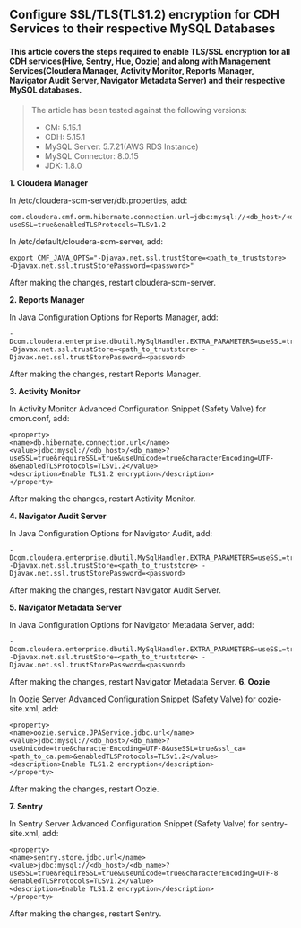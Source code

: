 ## Configure SSL/TLS(TLS1.2) encryption for CDH Services to their respective MySQL Databases

#### This article covers the steps required to enable TLS/SSL encryption for all CDH services(Hive, Sentry, Hue, Oozie) and along with Management Services(Cloudera Manager, Activity Monitor, Reports Manager, Navigator Audit Server, Navigator Metadata Server) and their respective MySQL databases. 


> The article has been tested against the following versions:
> * CM: 5.15.1
> * CDH: 5.15.1
> * MySQL Server: 5.7.21(AWS RDS Instance)
> * MySQL Connector: 8.0.15
> * JDK: 1.8.0

**1. Cloudera Manager**

In /etc/cloudera-scm-server/db.properties, add:
```
com.cloudera.cmf.orm.hibernate.connection.url=jdbc:mysql://<db_host>/<db_name>?useSSL=true&enabledTLSProtocols=TLSv1.2
```
In /etc/default/cloudera-scm-server, add: 
```
export CMF_JAVA_OPTS="-Djavax.net.ssl.trustStore=<path_to_truststore> -Djavax.net.ssl.trustStorePassword=<password>"
```
After making the changes, restart cloudera-scm-server.

**2. Reports Manager**

In Java Configuration Options for Reports Manager, add:
```
-Dcom.cloudera.enterprise.dbutil.MySqlHandler.EXTRA_PARAMETERS=useSSL=true&requireSSL&enabledTLSProtocols=TLSv1.2
-Djavax.net.ssl.trustStore=<path_to_truststore> -Djavax.net.ssl.trustStorePassword=<password>
```
After making the changes, restart Reports Manager.

**3. Activity Monitor**

In Activity Monitor Advanced Configuration Snippet (Safety Valve) for cmon.conf, add: 
```
<property> 
<name>db.hibernate.connection.url</name> 
<value>jdbc:mysql://<db_host>/<db_name>?useSSL=true&requireSSL=true&useUnicode=true&characterEncoding=UTF-8&enabledTLSProtocols=TLSv1.2</value>
<description>Enable TLS1.2 encryption</description>
</property>
```

After making the changes, restart Activity Monitor.

**4. Navigator Audit Server**

In Java Configuration Options for Navigator Audit, add:
```
-Dcom.cloudera.enterprise.dbutil.MySqlHandler.EXTRA_PARAMETERS=useSSL=true&requireSSL&enabledTLSProtocols=TLSv1.2
-Djavax.net.ssl.trustStore=<path_to_truststore> -Djavax.net.ssl.trustStorePassword=<password>
```

After making the changes, restart Navigator Audit Server. 

**5. Navigator Metadata Server**

In Java Configuration Options for Navigator Metadata Server, add:
```
-Dcom.cloudera.enterprise.dbutil.MySqlHandler.EXTRA_PARAMETERS=useSSL=true&requireSSL&enabledTLSProtocols=TLSv1.2
-Djavax.net.ssl.trustStore=<path_to_truststore> -Djavax.net.ssl.trustStorePassword=<password>
```

After making the changes, restart Navigator Metadata Server. 
**6. Oozie**

In Oozie Server Advanced Configuration Snippet (Safety Valve) for oozie-site.xml, add:
```
<property> 
<name>oozie.service.JPAService.jdbc.url</name> 
<value>jdbc:mysql://<db_host>/<db_name>?useUnicode=true&characterEncoding=UTF-8&useSSL=true&ssl_ca=<path_to_ca.pem>&enabledTLSProtocols=TLSv1.2</value>
<description>Enable TLS1.2 encryption</description>
</property> 
```
After making the changes, restart Oozie. 

**7. Sentry**

In Sentry Server Advanced Configuration Snippet (Safety Valve) for sentry-site.xml, add:
```
<property> 
<name>sentry.store.jdbc.url</name> 
<value>jdbc:mysql://<db_host>/<db_name>?useSSL=true&requireSSL=true&useUnicode=true&characterEncoding=UTF-8 &enabledTLSProtocols=TLSv1.2</value>
<description>Enable TLS1.2 encryption</description>
</property> 
```
After making the changes, restart Sentry. 

